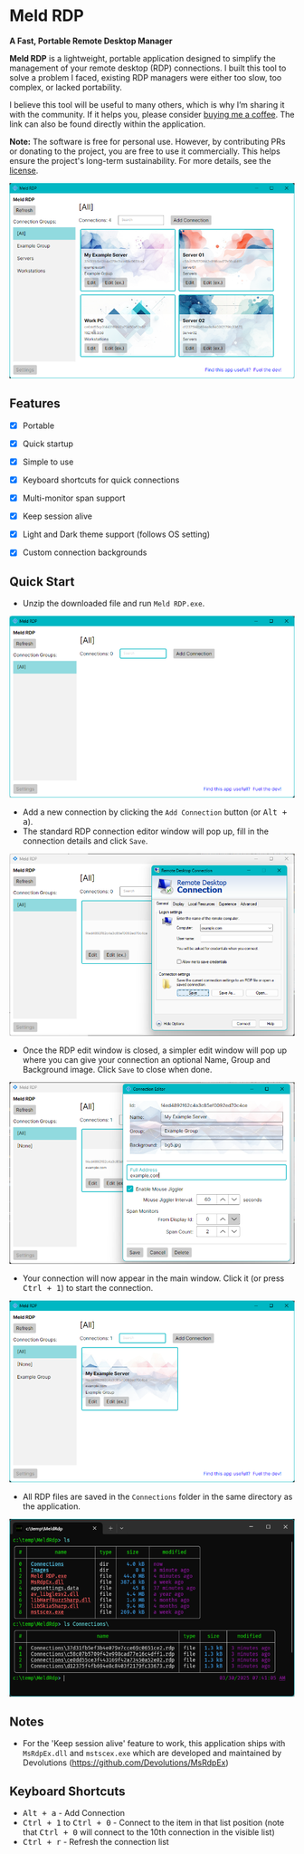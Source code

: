# Meld RDP
**A Fast, Portable Remote Desktop Manager**

**Meld RDP** is a lightweight, portable application designed to simplify the management of
your remote desktop (RDP) connections. I built this tool to solve a problem I faced,
existing RDP managers were either too slow, too complex, or lacked portability.  

I believe this tool will be useful to many others, which is why I’m sharing it with the
community. If it helps you, please consider [buying me a coffee](https://buymeacoffee.com/cleon).
The link can also be found directly within the application.  

**Note:** The software is free for personal use. However, by contributing PRs or donating to
the project, you are free to use it commercially. This helps ensure the project's long-term
sustainability. For more details, see the [license](LICENCE.md).



<img src="Assets/screenshots/main-window-full.png"/>

## Features
- [x] Portable
- [x] Quick startup
- [x] Simple to use
- [x] Keyboard shortcuts for quick connections
- [x] Multi-monitor span support
- [x] Keep session alive
- [x] Light and Dark theme support (follows OS setting)
- [x] Custom connection backgrounds


## Quick Start
- Unzip the downloaded file and run `Meld RDP.exe`.

<img src="Assets/screenshots/main-window-empty.png"/>

- Add a new connection by clicking the `Add Connection` button (or <kbd>Alt + a</kbd>).
- The standard RDP connection editor window will pop up, fill in the connection details
and click `Save`.

<img src="Assets/screenshots/edit-ex.png"/>

- Once the RDP edit window is closed, a simpler edit window will pop up where you can give
your connection an optional Name, Group and Background image. Click `Save` to close when done.

<img src="Assets/screenshots/edit.png"/>

- Your connection will now appear in the main window. Click it (or press <kbd>Ctrl + 1</kbd>)
to start the connection.

<img src="Assets/screenshots/main-window-example.png"/>

- All RDP files are saved in the `Connections` folder in the same directory as the application.

<img src="Assets/screenshots/dir.png"/>

## Notes
- For the 'Keep session alive' feature to work, this application ships with `MsRdpEx.dll`
and `mstscex.exe` which are developed and maintained by Devolutions
(https://github.com/Devolutions/MsRdpEx)



## Keyboard Shortcuts
- <kbd>Alt + a</kbd> - Add Connection
- <kbd>Ctrl + 1</kbd> to <kbd>Ctrl + 0</kbd> - Connect to the item in that list position (note
that <kbd>Ctrl + 0</kbd> will connect to the 10th connection in the visible list)
- <kbd>Ctrl + r</kbd> - Refresh the connection list

